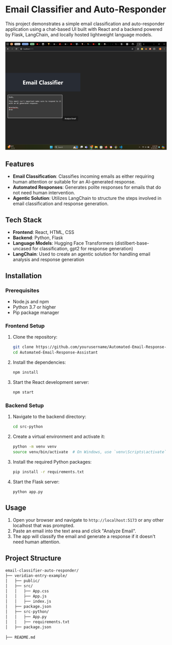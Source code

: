 # Email Classifier and Auto-Responder

This project demonstrates a simple email classification and auto-responder application using a chat-based UI built with React and a backend powered by Flask, LangChain, and locally hosted lightweight language models.

![Project Screenshot](image.png)

## Features

- **Email Classification**: Classifies incoming emails as either requiring human attention or suitable for an AI-generated response.
- **Automated Responses**: Generates polite responses for emails that do not need human intervention.
- **Agentic Solution**: Utilizes LangChain to structure the steps involved in email classification and response generation.

## Tech Stack

- **Frontend**: React, HTML, CSS
- **Backend**: Python, Flask
- **Language Models**: Hugging Face Transformers (distilbert-base-uncased for classification, gpt2 for response generation)
- **LangChain**: Used to create an agentic solution for handling email analysis and response generation

## Installation

### Prerequisites

- Node.js and npm
- Python 3.7 or higher
- Pip package manager

### Frontend Setup

1. Clone the repository:
    ```bash
    git clone https://github.com/yourusername/Automated-Email-Response-Assistant.git
    cd Automated-Email-Response-Assistant
    ```

2. Install the dependencies:
    ```bash
    npm install
    ```

3. Start the React development server:
    ```bash
    npm start
    ```

### Backend Setup

1. Navigate to the backend directory:
    ```bash
    cd src-python
    ```

2. Create a virtual environment and activate it:
    ```bash
    python -m venv venv
    source venv/bin/activate  # On Windows, use `venv\Scripts\activate`
    ```

3. Install the required Python packages:
    ```bash
    pip install -r requirements.txt
    ```

4. Start the Flask server:
    ```bash
    python app.py
    ```

## Usage

1. Open your browser and navigate to `http://localhost:5173` or any other localhost that was prompted.
2. Paste an email into the text area and click "Analyze Email".
3. The app will classify the email and generate a response if it doesn't need human attention.

## Project Structure

```plaintext
email-classifier-auto-responder/
├── veridian-entry-example/
│   ├── public/
│   ├── src/
│   │   ├── App.css
│   │   ├── App.js
│   │   ├── index.js
│   ├── package.json
│   ├── src-python/
│   │   ├── App.py
│   │   ├── requirements.txt
│   ├── package.json

├── README.md
```
